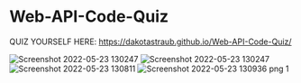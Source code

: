 # Web-API-Code-Quiz


QUIZ YOURSELF HERE: https://dakotastraub.github.io/Web-API-Code-Quiz/

![Screenshot 2022-05-23 130247](https://user-images.githubusercontent.com/98859025/169871279-dfda1749-8602-4512-a581-c0b5ddd2ed62.png)
![Screenshot 2022-05-23 130247](https://user-images.githubusercontent.com/98859025/169872091-d06f3be6-5d10-4d1b-9373-5bd6ea70f0bb.png)
![Screenshot 2022-05-23 130811](https://user-images.githubusercontent.com/98859025/169872104-99d26027-f107-4cef-b73e-8e68785adb3e.png)
![Screenshot 2022-05-23 130936 png 1](https://user-images.githubusercontent.com/98859025/169872260-0ac292c0-3a64-4767-9646-db124ca6cedd.png)
